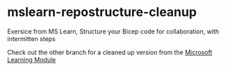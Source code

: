 # mslearn-repostructure-cleanup
Exersice from MS Learn, Structure your Bicep code for collaboration, with intermitten steps

Check out the other branch for a cleaned up version from the [Microsoft Learning Module](https://docs.microsoft.com/nb-no/learn/modules/structure-bicep-code-collaboration/6-exercise-refactor-bicep-file)
